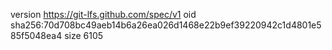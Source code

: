 version https://git-lfs.github.com/spec/v1
oid sha256:70d708bc49aeb14b6a26ea026d1468e22b9ef39220942c1d4801e585f5048ea4
size 6105
